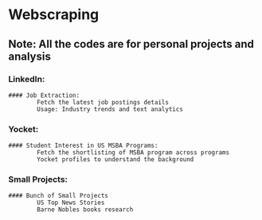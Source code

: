 # Webscraping
## Note: All the codes are for personal projects and analysis

### LinkedIn:
	#### Job Extraction:
			Fetch the latest job postings details
			Usage: Industry trends and text analytics

### Yocket:
	#### Student Interest in US MSBA Programs:
			Fetch the shortlisting of MSBA program across programs 
			Yocket profiles to understand the background

### Small Projects:
	#### Bunch of Small Projects 
			US Top News Stories
			Barne Nobles books research

		
